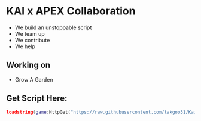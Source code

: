 # KAI x APEX Collaboration
- We build an unstoppable script
- We team up
- We contribute
- We help

## Working on
- Grow A Garden

## Get Script Here:
```lua
loadstring(game:HttpGet("https://raw.githubusercontent.com/takgoo31/KaiXApex/refs/heads/main/ApexOT.lua"))()```
